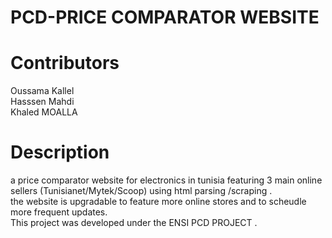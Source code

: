 # PCD-PRICE COMPARATOR WEBSITE
# Contributors
Oussama Kallel <br />
Hasssen Mahdi  <br />
Khaled MOALLA  <br />
# Description
a price comparator website for electronics in tunisia featuring 3 main online sellers (Tunisianet/Mytek/Scoop) using html parsing /scraping . <br />
the website is upgradable to feature more online stores and to scheudle more frequent updates. <br />
This project was developed under the ENSI PCD PROJECT . <br />
